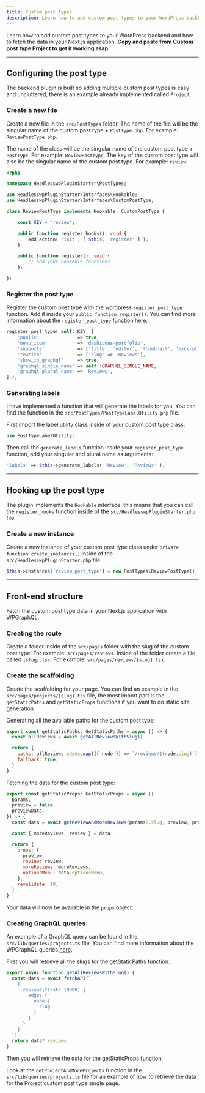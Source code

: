 ```yaml
---
title: Custom post types
description: Learn how to add custom post types to your WordPress backend and how to fetch the data in your Next.js application.
---
```


Learn how to add custom post types to your WordPress backend and how to fetch the data in your Next.js application. **Copy and paste from Custom post type Project to get it working asap**

---

## Configuring the post type

The backend plugin is built so adding multiple custom post types is easy and uncluttered, there is an example already implemented called `Project`.

### Create a new file

Create a new file in the `src/PostTypes` folder. The name of the file will be the singular name of the custom post type + `PostType.php`. For example: `ReviewPostType.php`.

The name of the class will be the singular name of the custom post type + `PostType`. For example: `ReviewPostType`. The key of the custom post type will also be the singular name of the custom post type. For example: `review`.

```php
<?php

namespace HeadlesswpPluginStarter\PostTypes;

use HeadlesswpPluginStarter\Interfaces\Hookable;
use HeadlesswpPluginStarter\Interfaces\CustomPostType;

class ReviewPostType implements Hookable, CustomPostType {

    const KEY = 'review';

    public function register_hooks(): void {
        add_action( 'init', [ $this, 'register' ] );
    }

    public function register(): void {
        // add your hookable functions
    };

};
```

### Register the post type

Register the custom post type with the wordpress `register_post_type` function. Add it inside your `public function register()`. You can find more information about the `register_post_type` function [here](https://developer.wordpress.org/reference/functions/register_post_type/).

```php
register_post_type( self::KEY, [
    'public'              => true,
    'menu_icon'           => 'dashicons-portfolio',
    'supports'            => ['title', 'editor', 'thumbnail', 'excerpt', 'revisions'],
    'rewrite'             => ['slug' => 'Reviews'],
    'show_in_graphql'     => true,
    'graphql_single_name' => self::GRAPHQL_SINGLE_NAME,
    'graphql_plural_name' => 'Reviews',
] );
```

### Generating labels

I have implemented a function that will generate the labels for you. You can find the function in the `src/PostTypes/PostTypeLabelUtility.php` file.

First import the label utility class inside of your custom post type class:

```php
use PostTypeLabelUtility;
```

Then call the `generate_labels` function inside your `register_post_type` function, add your singular and plural name as arguments:

```php
'labels' => $this->generate_labels( 'Review', 'Reviews' ),
```

---

## Hooking up the post type

The plugin implements the `Hookable` interface, this means that you can call the `register_hooks` function inside of the `src/HeadlesswpPluginStarter.php` file.

### Create a new instance

Create a new instance of your custom post type class under `private function create_instances()` inside of the `src/HeadlesswpPluginStarter.php` file.

```php
$this->instances['review_post_type'] = new PostTypes\ReviewPostType();
```

---

## Front-end structure

Fetch the custom post type data in your Next.js application with WPGraphQL.

### Creating the route

Create a folder inside of the `src/pages` folder with the slug of the custom post type. For example: `src/pages/reviews`. Inside of the folder create a file called `[slug].tsx`. For example: `src/pages/reviews/[slug].tsx`.

### Create the scaffolding

Create the scaffolding for your page. You can find an example in the `src/pages/projects/[slug].tsx` file, the most import part is the `getStaticPaths` and `getStaticProps` functions if you want to do static site generation.

Generating all the available paths for the custom post type:

```js
export const getStaticPaths: GetStaticPaths = async () => {
  const allReviews = await getAllReviewsWithSlug()

  return {
    paths: allReviews.edges.map(({ node }) => `/reviews/${node.slug}`) || [],
    fallback: true,
  }
}
```

Fetching the data for the custom post type:

```js
export const getStaticProps: GetStaticProps = async ({
  params,
  preview = false,
  previewData,
}) => {
  const data = await getReviewAndMoreReviews(params?.slug, preview, previewData)

  const { moreReviews, review } = data

  return {
    props: {
      preview,
      review: review,
      moreReviews: moreReviews,
      optionsMenu: data.optionsMenu,
    },
    revalidate: 10,
  }
}
```

Your data will now be available in the `props` object.

### Creating GraphQL queries

An example of a GraphQL query can be found in the `src/lib/queries/projects.ts` file. You can find more information about the WPGraphQL queries [here](https://www.wpgraphql.com/docs/queries/).

First you will retrieve all the slugs for the getStaticPaths function:

```js
export async function getAllReviewsWithSlug() {
  const data = await fetchAPI(`
    {
      reviews(first: 10000) {
        edges {
          node {
            slug
          }
        }
      }
    }
  `)
  return data?.reviews
}
```

Then you will retrieve the data for the getStaticProps function:

Look at the `getProjectAndMoreProjects` function in the `src/lib/queries/projects.ts` file for an example of how to retrieve the data for the Project custom post type single page.
